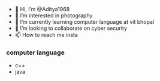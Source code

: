 - 👋 Hi, I’m @Aditya1968
- 👀 I’m interested in photography 
- 🌱 I’m currently learning computer language at vit bhopal
- 💞️ I’m looking to collaborate on cyber security 
- 📫 How to reach me insta
### computer language
- c++
- java
<!---
Aditya1968/Aditya1968 is a ✨ special ✨ repository because its `README.md` (this file) appears on your GitHub profile.
You can click the Preview link to take a look at your changes.
--->
